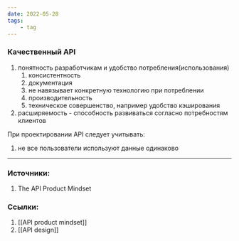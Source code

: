 ```yaml
---
date: 2022-05-28
tags:
    - tag
---
```


### Качественный API

1. понятность разработчикам и удобство потребления(использования) 
    1. консистентность
    1. документация
    1. не навязывает конкретную технологию при потреблении
    1. производительность
    1. техническое совершенство, например удобство кэширования
1. расширяемость - способность развиваться согласно потребностям клиентов

При проектировании API следует учитывать:
1. не все пользователи используют данные одинаково

---

### Источники:
1. The API Product Mindset

### Ссылки:
1. [[API product mindset]]
1. [[API design]]